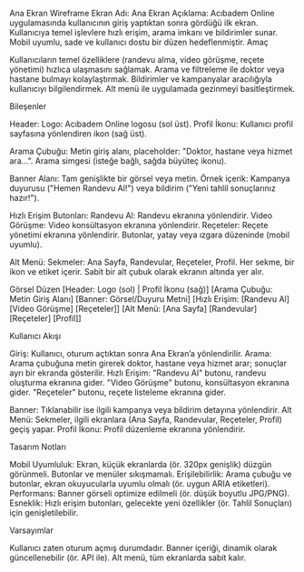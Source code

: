 Ana Ekran Wireframe
Ekran Adı: Ana Ekran
Açıklama: Acıbadem Online uygulamasında kullanıcının giriş yaptıktan sonra gördüğü ilk ekran. Kullanıcıya temel işlevlere hızlı erişim, arama imkanı ve bildirimler sunar. Mobil uyumlu, sade ve kullanıcı dostu bir düzen hedeflenmiştir.
Amaç

Kullanıcıların temel özelliklere (randevu alma, video görüşme, reçete yönetimi) hızlıca ulaşmasını sağlamak.
Arama ve filtreleme ile doktor veya hastane bulmayı kolaylaştırmak.
Bildirimler ve kampanyalar aracılığıyla kullanıcıyı bilgilendirmek.
Alt menü ile uygulamada gezinmeyi basitleştirmek.

Bileşenler

Header:
Logo: Acıbadem Online logosu (sol üst).
Profil İkonu: Kullanıcı profil sayfasına yönlendiren ikon (sağ üst).


Arama Çubuğu:
Metin giriş alanı, placeholder: "Doktor, hastane veya hizmet ara...".
Arama simgesi (isteğe bağlı, sağda büyüteç ikonu).


Banner Alanı:
Tam genişlikte bir görsel veya metin.
Örnek içerik: Kampanya duyurusu ("Hemen Randevu Al!") veya bildirim ("Yeni tahlil sonuçlarınız hazır!").


Hızlı Erişim Butonları:
Randevu Al: Randevu ekranına yönlendirir.
Video Görüşme: Video konsültasyon ekranına yönlendirir.
Reçeteler: Reçete yönetimi ekranına yönlendirir.
Butonlar, yatay veya ızgara düzeninde (mobil uyumlu).


Alt Menü:
Sekmeler: Ana Sayfa, Randevular, Reçeteler, Profil.
Her sekme, bir ikon ve etiket içerir.
Sabit bir alt çubuk olarak ekranın altında yer alır.



Görsel Düzen
[Header: Logo (sol) | Profil İkonu (sağ)]
[Arama Çubuğu: Metin Giriş Alanı]
[Banner: Görsel/Duyuru Metni]
[Hızlı Erişim: [Randevu Al] [Video Görüşme] [Reçeteler]]
[Alt Menü: [Ana Sayfa] [Randevular] [Reçeteler] [Profil]]

Kullanıcı Akışı

Giriş: Kullanıcı, oturum açtıktan sonra Ana Ekran’a yönlendirilir.
Arama: Arama çubuğuna metin girerek doktor, hastane veya hizmet arar; sonuçlar ayrı bir ekranda gösterilir.
Hızlı Erişim:
"Randevu Al" butonu, randevu oluşturma ekranına gider.
"Video Görüşme" butonu, konsültasyon ekranına gider.
"Reçeteler" butonu, reçete listeleme ekranına gider.


Banner: Tıklanabilir ise ilgili kampanya veya bildirim detayına yönlendirir.
Alt Menü: Sekmeler, ilgili ekranlara (Ana Sayfa, Randevular, Reçeteler, Profil) geçiş yapar.
Profil İkonu: Profil düzenleme ekranına yönlendirir.

Tasarım Notları

Mobil Uyumluluk: Ekran, küçük ekranlarda (ör. 320px genişlik) düzgün görünmeli. Butonlar ve menüler sıkışmamalı.
Erişilebilirlik: Arama çubuğu ve butonlar, ekran okuyucularla uyumlu olmalı (ör. uygun ARIA etiketleri).
Performans: Banner görseli optimize edilmeli (ör. düşük boyutlu JPG/PNG).
Esneklik: Hızlı erişim butonları, gelecekte yeni özellikler (ör. Tahlil Sonuçları) için genişletilebilir.

Varsayımlar

Kullanıcı zaten oturum açmış durumdadır.
Banner içeriği, dinamik olarak güncellenebilir (ör. API ile).
Alt menü, tüm ekranlarda sabit kalır.
